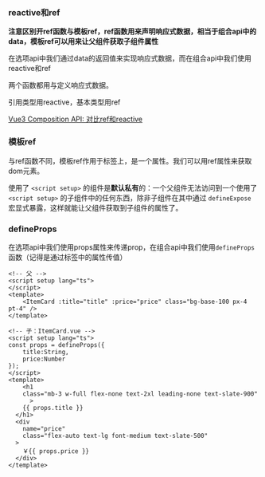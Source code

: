 ### reactive和ref

**注意区别开ref函数与模板ref，ref函数用来声明响应式数据，相当于组合api中的data，模板ref可以用来让父组件获取子组件属性**

在选项api中我们通过data的返回值来实现响应式数据，而在组合api中我们使用reactive和ref

两个函数都用与定义响应式数据。

引用类型用reactive，基本类型用ref

[Vue3 Composition API: 对比ref和reactive](https://zhuanlan.zhihu.com/p/267967246)



### 模板ref

与ref函数不同，模板ref作用于标签上，是一个属性。我们可以用ref属性来获取dom元素。

使用了 `<script setup>` 的组件是**默认私有**的：一个父组件无法访问到一个使用了 `<script setup>` 的子组件中的任何东西，除非子组件在其中通过 `defineExpose` 宏显式暴露，这样就能让父组件获取到子组件的属性了。



### defineProps

在选项api中我们使用props属性来传递prop，在组合api中我们使用`defineProps`函数（记得是通过标签中的属性传值）

```vue
<!-- 父 -->
<script setup lang="ts">
</script>
<template>
	<ItemCard :title="title" :price="price" class="bg-base-100 px-4 pt-4" />
</template>

<!-- 子：ItemCard.vue -->
<script setup lang="ts">
const props = defineProps({
    title:String,
    price:Number
});
</script>
<template>
	<h1
    class="mb-3 w-full flex-none text-2xl leading-none text-slate-900"
      >
    {{ props.title }}
  </h1>
  <div
    name="price"
    class="flex-auto text-lg font-medium text-slate-500"
  >
    ￥{{ props.price }}
  </div>
</template>
```

